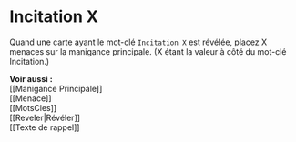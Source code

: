 # Incitation X
Quand une carte ayant le mot-clé `Incitation X` est révélée, placez X menaces sur la manigance principale. (X étant la valeur à côté du mot-clé Incitation.) 

**Voir aussi :**  
[[Manigance Principale]]  
[[Menace]]  
[[MotsCles]]  
[[Reveler|Révéler]]  
[[Texte de rappel]]